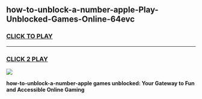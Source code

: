 
## how-to-unblock-a-number-apple-Play-Unblocked-Games-Online-64evc
<h3>
<a href="https://premium76.site?title=how-to-unblock-a-number-apple&ref=25A">CLICK TO PLAY</a></h3>
<hr>

<h3>
<a href="https://premium76.site?title=how-to-unblock-a-number-apple&ref=25A">CLICK 2 PLAY</a>
  
</h3>

<a href="https://premium76.site?title=how-to-unblock-a-number-apple&ref=25A"><img src="https://clearcache.store/games.png"></a>


**how-to-unblock-a-number-apple games unblocked: Your Gateway to Fun and Accessible Online Gaming**

